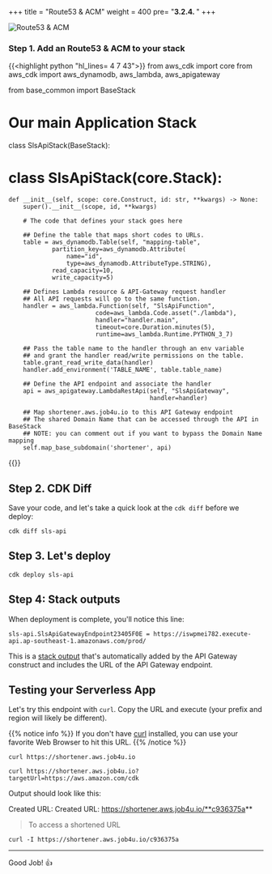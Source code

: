 +++
title = "Route53 & ACM"
weight = 400
pre= "<b>3.2.4. </b>"
+++

![Route53 & ACM](/images/serverless-python/route53-acm.png)

### Step 1. Add an Route53 & ACM to your stack

{{<highlight python "hl_lines= 4 7 43">}}
from aws_cdk import core
from aws_cdk import aws_dynamodb, aws_lambda, aws_apigateway

from base_common import BaseStack

# Our main Application Stack
class SlsApiStack(BaseStack):
# class SlsApiStack(core.Stack):

    def __init__(self, scope: core.Construct, id: str, **kwargs) -> None:
        super().__init__(scope, id, **kwargs)

        # The code that defines your stack goes here
        
        ## Define the table that maps short codes to URLs.
        table = aws_dynamodb.Table(self, "mapping-table",
                partition_key=aws_dynamodb.Attribute(
                    name="id",
                    type=aws_dynamodb.AttributeType.STRING),
                read_capacity=10,
                write_capacity=5)
                
        ## Defines Lambda resource & API-Gateway request handler
        ## All API requests will go to the same function.
        handler = aws_lambda.Function(self, "SlsApiFunction",
                            code=aws_lambda.Code.asset("./lambda"),
                            handler="handler.main",
                            timeout=core.Duration.minutes(5),
                            runtime=aws_lambda.Runtime.PYTHON_3_7)

        ## Pass the table name to the handler through an env variable 
        ## and grant the handler read/write permissions on the table.
        table.grant_read_write_data(handler)
        handler.add_environment('TABLE_NAME', table.table_name)
        
        ## Define the API endpoint and associate the handler
        api = aws_apigateway.LambdaRestApi(self, "SlsApiGateway",
                                           handler=handler)

        ## Map shortener.aws.job4u.io to this API Gateway endpoint
        ## The shared Domain Name that can be accessed through the API in BaseStack
        ## NOTE: you can comment out if you want to bypass the Domain Name mapping
        self.map_base_subdomain('shortener', api)
{{</highlight>}}


## Step 2. CDK Diff

Save your code, and let's take a quick look at the `cdk diff` before we deploy:

```
cdk diff sls-api
```


## Step 3. Let's deploy

```
cdk deploy sls-api
```

## Step 4: Stack outputs

When deployment is complete, you'll notice this line:

```
sls-api.SlsApiGatewayEndpoint23405F0E = https://iswpmei782.execute-api.ap-southeast-1.amazonaws.com/prod/
```

This is a [stack output](https://docs.aws.amazon.com/AWSCloudFormation/latest/UserGuide/stacks.html) that's automatically added by the API Gateway construct and includes the URL of the API Gateway endpoint.

## Testing your Serverless App

Let's try this endpoint with `curl`. Copy the URL and execute (your
prefix and region will likely be different).

{{% notice info %}}
If you don't have [curl](https://curl.haxx.se/) installed, you can use your favorite Web Browser to hit this URL.
{{% /notice %}}

```
curl https://shortener.aws.job4u.io

curl https://shortener.aws.job4u.io?targetUrl=https://aws.amazon.com/cdk
```

Output should look like this: 

Created URL: Created URL: https://shortener.aws.job4u.io/**c936375a**

> To access a shortened URL

```
curl -I https://shortener.aws.job4u.io/c936375a
```

---

Good Job! 👍

